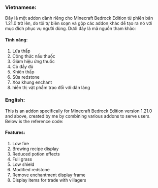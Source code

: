 ### Vietnamese:  
Đây là một addon dành riêng cho Minecraft Bedrock Edition từ phiên bản 1.21.0 trở lên, do tôi tự biên soạn và gộp các addon khác để tạo ra nó với mục đích phục vụ người dùng. Dưới đây là mã nguồn tham khảo:

#### Tính năng:  
1. Lửa thấp  
2. Công thức nấu thuốc  
3. Giảm hiệu ứng thuốc  
4. Cỏ đầy đủ  
5. Khiên thấp  
6. Sửa redstone  
7. Xóa khung enchant  
8. hiển thị vật phẩm trao đổi với dân làng

### English:  
This is an addon specifically for Minecraft Bedrock Edition version 1.21.0 and above, created by me by combining various addons to serve users. Below is the reference code:

#### Features:  
1. Low fire  
2. Brewing recipe display  
3. Reduced potion effects  
4. Full grass  
5. Low shield  
6. Modified redstone  
7. Remove enchantment display frame  
8. Display items for trade with villagers
